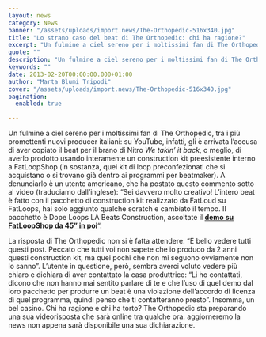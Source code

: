 ```yaml
---
layout: news
category: News
banner: "/assets/uploads/import.news/The-Orthopedic-516x340.jpg"
title: "Lo strano caso del beat di The Orthopedic: chi ha ragione?"
excerpt: "Un fulmine a ciel sereno per i moltissimi fan di The Orthopedic, tra i più promettenti nuovi producer italiani: su YouTube, infatti, gli è arrivata l’accusa di aver copiato il beat per il brano di Nitro We takin’ it back, o meglio, di averlo prodotto usando interamente un construction kit preesistente interno a FatLoopShop (in [&hellip"
quote: ""
description: "Un fulmine a ciel sereno per i moltissimi fan di The Orthopedic, tra i più promettenti nuovi producer italiani: su YouTube, infatti, gli è arrivata l’accusa di aver copiato il beat per il brano di Nitro We takin’ it back, o meglio, di averlo prodotto usando interamente un construction kit preesistente interno a FatLoopShop (in [&hellip"
keywords: ""
date: 2013-02-20T00:00:00.000+01:00
author: "Marta Blumi Tripodi"
cover: "/assets/uploads/import.news/The-Orthopedic-516x340.jpg"
pagination:
  enabled: true

---
```


Un fulmine a ciel sereno per i moltissimi fan di The Orthopedic, tra i più promettenti nuovi producer italiani: su YouTube, infatti, gli è arrivata l’accusa di aver copiato il beat per il brano di Nitro _We takin’ it back_, o meglio, di averlo prodotto usando interamente un construction kit preesistente interno a FatLoopShop (in sostanza, quei kit di loop preconfezionati che si acquistano o si trovano già dentro ai programmi per beatmaker). A denunciarlo è un utente americano, che ha postato questo commento sotto al video (traduciamo dall’inglese): “Sei davvero molto creativo! L’intero beat è fatto con il pacchetto di construction kit realizzato da FatLoud su FatLoops, hai solo aggiunto qualche scratch e cambiato il tempo. Il pacchetto è Dope Loops LA Beats Construction, ascoltate il [**demo su FatLoopShop da 45” in poi**](http://www.fatloopshop.com/product-info.php?dope-loops-la-beats-constructions-west-coast-hip-hop-loops-kits-pid227.html "http://www.fatloopshop.com/product-info.php?dope-loops-la-beats-constructions-west-coast-hip-hop-loops-kits-pid227.html")“.

La risposta di The Orthopedic non si è fatta attendere: “È bello vedere tutti questi post. Peccato che tutti voi non sapete che io produco da 2 anni questi construction kit, ma quei pochi che non mi seguono ovviamente non lo sanno”. L’utente in questione, però, sembra averci voluto vedere più chiaro e dichiara di aver contattato la casa produttrice: “Li ho contattati, dicono che non hanno mai sentito parlare di te e che l’uso di quel demo dal loro pacchetto per produrre un beat è una violazione dell’accordo di licenza di quel programma, quindi penso che ti contatteranno presto”. Insomma, un bel casino. Chi ha ragione e chi ha torto? The Orthopedic sta preparando una sua videorisposta che sarà online tra qualche ora: aggiorneremo la news non appena sarà disponibile una sua dichiarazione.